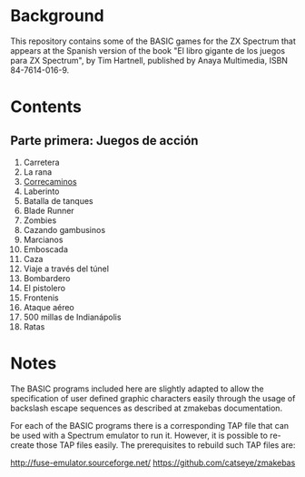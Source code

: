 # Background

This repository contains some of the BASIC games for the ZX Spectrum that appears at the Spanish version of the book "El libro gigante de los juegos para ZX Spectrum", by Tim Hartnell, published by Anaya Multimedia, ISBN 84-7614-016-9.

# Contents

## Parte primera: Juegos de acción

1. Carretera
2. La rana
3. [Correcaminos](1-3/README.md)
4. Laberinto
5. Batalla de tanques
6. Blade Runner
7. Zombies
8. Cazando gambusinos
9. Marcianos
10. Emboscada
11. Caza
12. Viaje a través del túnel
13. Bombardero
14. El pistolero
15. Frontenis
16. Ataque aéreo
17. 500 millas de Indianápolis
18. Ratas

# Notes

The BASIC programs included here are slightly adapted to allow the specification of user defined graphic characters easily through the usage of backslash escape sequences as described at zmakebas documentation.

For each of the BASIC programs there is a corresponding TAP file that can be used with a Spectrum emulator to run it. However, it is possible to re-create those TAP files easily. The prerequisites to rebuild such TAP files are:

http://fuse-emulator.sourceforge.net/
https://github.com/catseye/zmakebas
